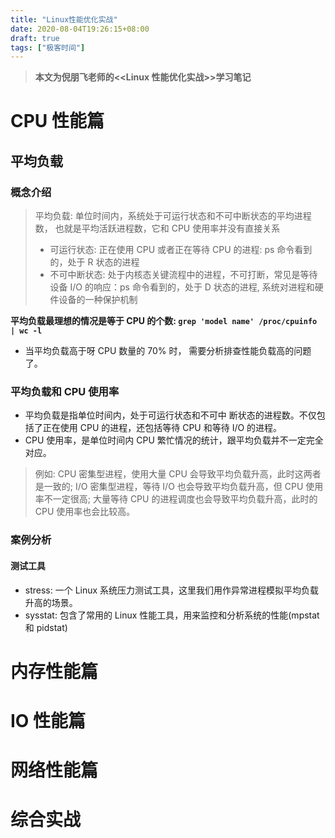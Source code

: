 ```yaml
---
title: "Linux性能优化实战"
date: 2020-08-04T19:26:15+08:00
draft: true
tags: ["极客时间"]
---
```


> **本文为倪朋飞老师的<<Linux 性能优化实战>>学习笔记**

<!--more-->

# CPU 性能篇

## 平均负载 

### 概念介绍
> 平均负载: 单位时间内，系统处于可运行状态和不可中断状态的平均进程数， 也就是平均活跃进程数，它和 CPU 使用率并没有直接关系
> - 可运行状态: 正在使用 CPU 或者正在等待 CPU 的进程: ps 命令看到的，处于 R 状态的进程
> - 不可中断状态: 处于内核态关键流程中的进程，不可打断，常见是等待设备 I/O 的响应：ps 命令看到的，处于 D 状态的进程, 系统对进程和硬件设备的一种保护机制

**平均负载最理想的情况是等于 CPU 的个数: ```grep 'model name' /proc/cpuinfo | wc -l```**
- 当平均负载高于呀 CPU 数量的 70% 时， 需要分析排查性能负载高的问题了。

### 平均负载和 CPU 使用率

- 平均负载是指单位时间内，处于可运行状态和不可中 断状态的进程数。不仅包括了正在使用 CPU 的进程，还包括等待 CPU 和等待 I/O 的进程。
- CPU 使用率，是单位时间内 CPU 繁忙情况的统计，跟平均负载并不一定完全对应。
> 例如: CPU 密集型进程，使用大量 CPU 会导致平均负载升高，此时这两者是一致的; I/O 密集型进程，等待 I/O 也会导致平均负载升高，但 CPU 使用率不一定很高; 大量等待 CPU 的进程调度也会导致平均负载升高，此时的 CPU 使用率也会比较高。

### 案例分析

#### 测试工具
- stress: 一个 Linux 系统压力测试工具，这里我们用作异常进程模拟平均负载升高的场景。
- sysstat: 包含了常用的 Linux 性能工具，用来监控和分析系统的性能(mpstat 和 pidstat)


# 内存性能篇

# IO 性能篇

# 网络性能篇

# 综合实战